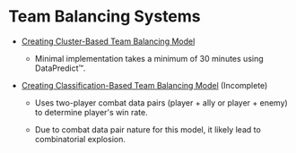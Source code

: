 # Team Balancing Systems

* [Creating Cluster-Based Team Balancing Model](TeamBalancingSystems/CreatingClusterBasedTeamBalancingModel.md)

  * Minimal implementation takes a minimum of 30 minutes using DataPredict™.

* [Creating Classification-Based Team Balancing Model](TeamBalancingSystems/CreatingClassificationBasedTeamBalancingModel.md) (Incomplete)

  * Uses two-player combat data pairs (player + ally or player + enemy) to determine player's win rate.

  * Due to combat data pair nature for this model, it likely lead to combinatorial explosion.

